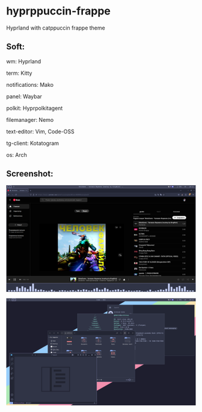 # hyprppuccin-frappe
Hyprland with catppuccin frappe theme

## Soft:
wm: Hyprland

term: Kitty

notifications: Mako

panel: Waybar

polkit: Hyprpolkitagent

filemanager: Nemo

text-editor: Vim, Code-OSS

tg-client: Kotatogram

os: Arch

## Screenshot:

![Скриншот интерфейса](https://github.com/Gh0uli4/hyprppuccin-frappe/blob/main/screen/2.png)

![Скриншот интерфейса](https://github.com/Gh0uli4/hyprppuccin-frappe/blob/main/screen/1.png)
